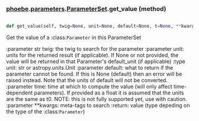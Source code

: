 ### [phoebe](phoebe.md).[parameters](phoebe.parameters.md).[ParameterSet](phoebe.parameters.ParameterSet.md).get_value (method)


```py

def get_value(self, twig=None, unit=None, default=None, t=None, **kwargs)

```



Get the value of a :class:`Parameter` in this ParameterSet

:parameter str twig: the twig to search for the parameter
:parameter unit: units for the returned result (if
    applicable).  If None or not provided, the value will
    be returned in that Parameter's default_unit (if
    applicable)
:type unit: str or astropy.units.Unit
:parameter default: what to return if the parameter cannot be found.
    If this is None (default) then an error will be raised instead.
    Note that the units of default will not be converted.
:parameter time: time at which to compute the
    value (will only affect time-dependent parameters).  If provided
    as a float it is assumed that the units are the same as t0.
    NOTE: this is not fully supported yet, use with caution.
:parameter **kwargs: meta-tags to search
:return: value (type depeding on the type of the :class:`Parameter`)

